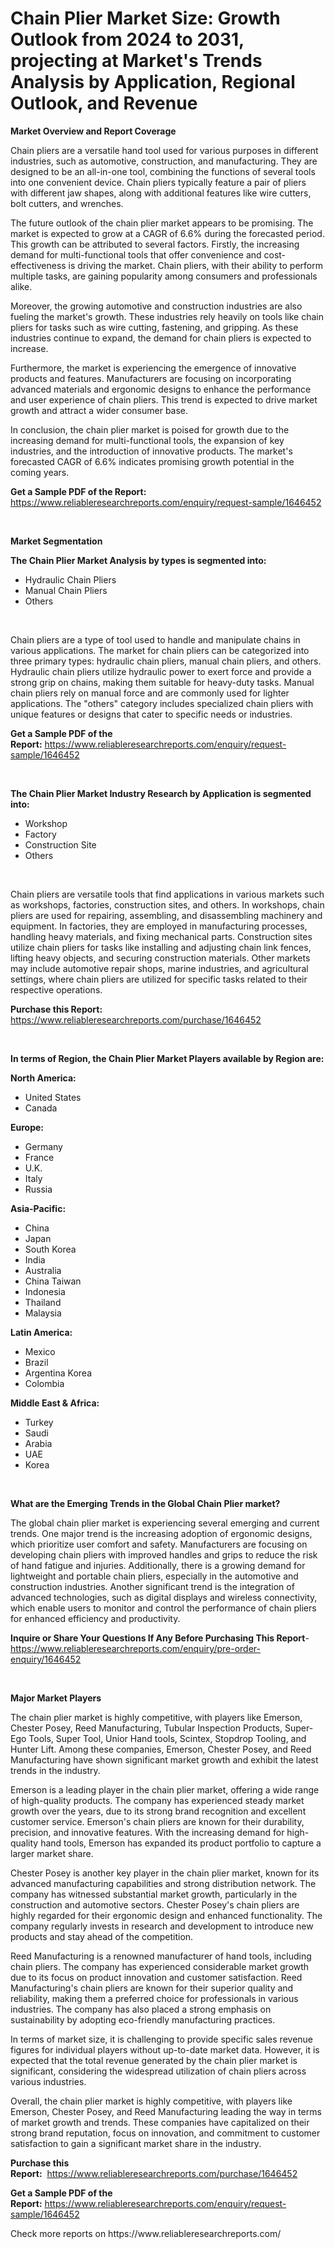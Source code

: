 <p><h1>Chain Plier Market Size: Growth Outlook from 2024 to 2031, projecting at Market's Trends Analysis by Application, Regional Outlook, and Revenue</h1></p><p><strong>Market Overview and Report Coverage</strong></p>
<p><p>Chain pliers are a versatile hand tool used for various purposes in different industries, such as automotive, construction, and manufacturing. They are designed to be an all-in-one tool, combining the functions of several tools into one convenient device. Chain pliers typically feature a pair of pliers with different jaw shapes, along with additional features like wire cutters, bolt cutters, and wrenches.</p><p>The future outlook of the chain plier market appears to be promising. The market is expected to grow at a CAGR of 6.6% during the forecasted period. This growth can be attributed to several factors. Firstly, the increasing demand for multi-functional tools that offer convenience and cost-effectiveness is driving the market. Chain pliers, with their ability to perform multiple tasks, are gaining popularity among consumers and professionals alike.</p><p>Moreover, the growing automotive and construction industries are also fueling the market's growth. These industries rely heavily on tools like chain pliers for tasks such as wire cutting, fastening, and gripping. As these industries continue to expand, the demand for chain pliers is expected to increase.</p><p>Furthermore, the market is experiencing the emergence of innovative products and features. Manufacturers are focusing on incorporating advanced materials and ergonomic designs to enhance the performance and user experience of chain pliers. This trend is expected to drive market growth and attract a wider consumer base.</p><p>In conclusion, the chain plier market is poised for growth due to the increasing demand for multi-functional tools, the expansion of key industries, and the introduction of innovative products. The market's forecasted CAGR of 6.6% indicates promising growth potential in the coming years.</p></p>
<p><strong>Get a Sample PDF of the Report:</strong> <a href="https://www.reliableresearchreports.com/enquiry/request-sample/1646452">https://www.reliableresearchreports.com/enquiry/request-sample/1646452</a></p>
<p>&nbsp;</p>
<p><strong>Market Segmentation</strong></p>
<p><strong>The Chain Plier Market Analysis by types is segmented into:</strong></p>
<p><ul><li>Hydraulic Chain Pliers</li><li>Manual Chain Pliers</li><li>Others</li></ul></p>
<p>&nbsp;</p>
<p><p>Chain pliers are a type of tool used to handle and manipulate chains in various applications. The market for chain pliers can be categorized into three primary types: hydraulic chain pliers, manual chain pliers, and others. Hydraulic chain pliers utilize hydraulic power to exert force and provide a strong grip on chains, making them suitable for heavy-duty tasks. Manual chain pliers rely on manual force and are commonly used for lighter applications. The "others" category includes specialized chain pliers with unique features or designs that cater to specific needs or industries.</p></p>
<p><strong>Get a Sample PDF of the Report:</strong>&nbsp;<a href="https://www.reliableresearchreports.com/enquiry/request-sample/1646452">https://www.reliableresearchreports.com/enquiry/request-sample/1646452</a></p>
<p>&nbsp;</p>
<p><strong>The Chain Plier Market Industry Research by Application is segmented into:</strong></p>
<p><ul><li>Workshop</li><li>Factory</li><li>Construction Site</li><li>Others</li></ul></p>
<p>&nbsp;</p>
<p><p>Chain pliers are versatile tools that find applications in various markets such as workshops, factories, construction sites, and others. In workshops, chain pliers are used for repairing, assembling, and disassembling machinery and equipment. In factories, they are employed in manufacturing processes, handling heavy materials, and fixing mechanical parts. Construction sites utilize chain pliers for tasks like installing and adjusting chain link fences, lifting heavy objects, and securing construction materials. Other markets may include automotive repair shops, marine industries, and agricultural settings, where chain pliers are utilized for specific tasks related to their respective operations.</p></p>
<p><strong>Purchase this Report:</strong>&nbsp; <a href="https://www.reliableresearchreports.com/purchase/1646452">https://www.reliableresearchreports.com/purchase/1646452</a></p>
<p>&nbsp;</p>
<p><strong>In terms of Region, the Chain Plier Market Players available by Region are:</strong></p>
<p>
    <p> <strong> North America: </strong>
        <ul>
            <li>United States</li>
            <li>Canada</li>
        </ul>
        </p> 
    <p> <strong> Europe: </strong>
        <ul>
            <li>Germany</li>
            <li>France</li>
            <li>U.K.</li>
            <li>Italy</li>
            <li>Russia</li>
        </ul>
        </p> 
    <p> <strong> Asia-Pacific: </strong>
        <ul>
            <li>China</li>
            <li>Japan</li>
            <li>South Korea</li>
            <li>India</li>
            <li>Australia</li>
            <li>China Taiwan</li>
            <li>Indonesia</li>
            <li>Thailand</li>
            <li>Malaysia</li>
        </ul>
        </p> 
    <p> <strong> Latin America: </strong>
        <ul>
            <li>Mexico</li>
            <li>Brazil</li>
            <li>Argentina Korea</li>
            <li>Colombia</li>
        </ul>
        </p> 
    <p> <strong> Middle East & Africa: </strong>
        <ul>
            <li>Turkey</li>
            <li>Saudi</li>
            <li>Arabia</li>
            <li>UAE</li>
            <li>Korea</li>
        </ul>
    </p>
    </p>
<p>&nbsp;</p>
<p><strong>What are the Emerging Trends in the Global Chain Plier market?</strong></p>
<p><p>The global chain plier market is experiencing several emerging and current trends. One major trend is the increasing adoption of ergonomic designs, which prioritize user comfort and safety. Manufacturers are focusing on developing chain pliers with improved handles and grips to reduce the risk of hand fatigue and injuries. Additionally, there is a growing demand for lightweight and portable chain pliers, especially in the automotive and construction industries. Another significant trend is the integration of advanced technologies, such as digital displays and wireless connectivity, which enable users to monitor and control the performance of chain pliers for enhanced efficiency and productivity.</p></p>
<p><strong>Inquire or Share Your Questions If Any Before Purchasing This Report</strong>- <a href="https://www.reliableresearchreports.com/enquiry/pre-order-enquiry/1646452">https://www.reliableresearchreports.com/enquiry/pre-order-enquiry/1646452</a></p>
<p>&nbsp;</p>
<p><strong>Major Market Players</strong></p>
<p><p>The chain plier market is highly competitive, with players like Emerson, Chester Posey, Reed Manufacturing, Tubular Inspection Products, Super-Ego Tools, Super Tool, Unior Hand tools, Scintex, Stopdrop Tooling, and Hunter Lift. Among these companies, Emerson, Chester Posey, and Reed Manufacturing have shown significant market growth and exhibit the latest trends in the industry.</p><p>Emerson is a leading player in the chain plier market, offering a wide range of high-quality products. The company has experienced steady market growth over the years, due to its strong brand recognition and excellent customer service. Emerson's chain pliers are known for their durability, precision, and innovative features. With the increasing demand for high-quality hand tools, Emerson has expanded its product portfolio to capture a larger market share.</p><p>Chester Posey is another key player in the chain plier market, known for its advanced manufacturing capabilities and strong distribution network. The company has witnessed substantial market growth, particularly in the construction and automotive sectors. Chester Posey's chain pliers are highly regarded for their ergonomic design and enhanced functionality. The company regularly invests in research and development to introduce new products and stay ahead of the competition.</p><p>Reed Manufacturing is a renowned manufacturer of hand tools, including chain pliers. The company has experienced considerable market growth due to its focus on product innovation and customer satisfaction. Reed Manufacturing's chain pliers are known for their superior quality and reliability, making them a preferred choice for professionals in various industries. The company has also placed a strong emphasis on sustainability by adopting eco-friendly manufacturing practices.</p><p>In terms of market size, it is challenging to provide specific sales revenue figures for individual players without up-to-date market data. However, it is expected that the total revenue generated by the chain plier market is significant, considering the widespread utilization of chain pliers across various industries.</p><p>Overall, the chain plier market is highly competitive, with players like Emerson, Chester Posey, and Reed Manufacturing leading the way in terms of market growth and trends. These companies have capitalized on their strong brand reputation, focus on innovation, and commitment to customer satisfaction to gain a significant market share in the industry.</p></p>
<p><strong>Purchase this Report:</strong>&nbsp;&nbsp;<a href="https://www.reliableresearchreports.com/purchase/1646452">https://www.reliableresearchreports.com/purchase/1646452</a></p>
<p></p>
<p><strong>Get a Sample PDF of the Report:</strong>&nbsp;<a href="https://www.reliableresearchreports.com/enquiry/request-sample/1646452">https://www.reliableresearchreports.com/enquiry/request-sample/1646452</a></p>
<p>Check more reports on https://www.reliableresearchreports.com/</p>